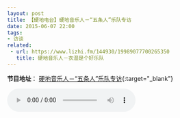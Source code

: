 ```yaml
---
layout: post
title: 【硬地电台】硬地音乐人－“五条人”乐队专访
date: 2015-06-07 22:00
tags: 
- 访谈
related:
 - url: https://www.lizhi.fm/144930/19989077700265350
   title: 硬地音乐人－衣湿是个好乐队
---
```

**节目地址**：
[硬地音乐人－“五条人”乐队专访](https://www.lizhi.fm/share/144930/20592583955756806){:target="_blank"}

<audio controls src="http://cdn5.lizhi.fm/audio/2015/06/07/20592583955756806_hd.mp3"></audio>
